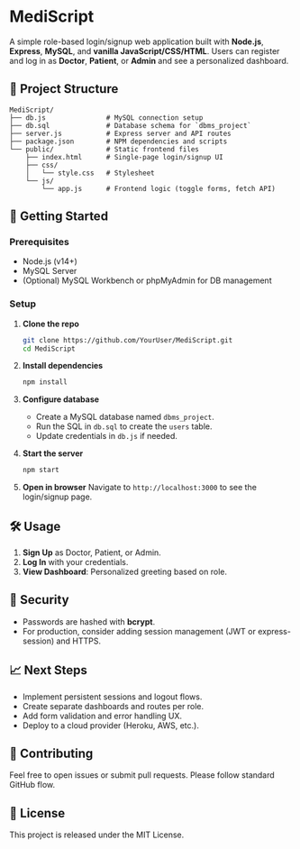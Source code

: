# MediScript

A simple role-based login/signup web application built with **Node.js**, **Express**, **MySQL**, and **vanilla JavaScript/CSS/HTML**. Users can register and log in as **Doctor**, **Patient**, or **Admin** and see a personalized dashboard.

## 📂 Project Structure

```
MediScript/
├── db.js               # MySQL connection setup
├── db.sql              # Database schema for `dbms_project`
├── server.js           # Express server and API routes
├── package.json        # NPM dependencies and scripts
└── public/             # Static frontend files
    ├── index.html      # Single-page login/signup UI
    ├── css/
    │   └── style.css   # Stylesheet
    └── js/
        └── app.js      # Frontend logic (toggle forms, fetch API)
```

## 🚀 Getting Started

### Prerequisites

- Node.js (v14+)
- MySQL Server
- (Optional) MySQL Workbench or phpMyAdmin for DB management

### Setup

1. **Clone the repo**

   ```bash
   git clone https://github.com/YourUser/MediScript.git
   cd MediScript
   ```

2. **Install dependencies**

   ```bash
   npm install
   ```

3. **Configure database**

   - Create a MySQL database named `dbms_project`.
   - Run the SQL in `db.sql` to create the `users` table.
   - Update credentials in `db.js` if needed.

4. **Start the server**

   ```bash
   npm start
   ```

5. **Open in browser** Navigate to `http://localhost:3000` to see the login/signup page.

## 🛠️ Usage

1. **Sign Up** as Doctor, Patient, or Admin.
2. **Log In** with your credentials.
3. **View Dashboard**: Personalized greeting based on role.

## 🔐 Security

- Passwords are hashed with **bcrypt**.
- For production, consider adding session management (JWT or express-session) and HTTPS.

## 📈 Next Steps

- Implement persistent sessions and logout flows.
- Create separate dashboards and routes per role.
- Add form validation and error handling UX.
- Deploy to a cloud provider (Heroku, AWS, etc.).

## 🤝 Contributing

Feel free to open issues or submit pull requests. Please follow standard GitHub flow.

## 📄 License

This project is released under the MIT License.
